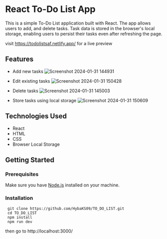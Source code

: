 # React To-Do List App

This is a simple To-Do List application built with React. The app allows users to add, and delete tasks. Task data is stored in the browser's local storage, enabling users to persist their tasks even after refreshing the page.

visit https://todolistsaf.netlify.app/ for a live preview

## Features

- Add new tasks
![Screenshot 2024-01-31 144931](https://github.com/HybaKS09/TO_DO_LIST/assets/126948563/8fdf2876-1cb1-4f93-b85e-8cde98c5433b)

- Edit existing tasks
![Screenshot 2024-01-31 150428](https://github.com/HybaKS09/TO_DO_LIST/assets/126948563/f344115a-de5e-46d7-9893-7399f00222d0)

- Delete tasks
![Screenshot 2024-01-31 145003](https://github.com/HybaKS09/TO_DO_LIST/assets/126948563/3c29f3f7-2799-4c72-9f83-8901be9ca2b3)

- Store tasks using local storage
![Screenshot 2024-01-31 150609](https://github.com/HybaKS09/TO_DO_LIST/assets/126948563/dc964ba7-6d60-4363-b23b-3c5f8839bc1f)

## Technologies Used

- React
- HTML
- CSS
- Browser Local Storage

## Getting Started

### Prerequisites

Make sure you have [Node.js](https://nodejs.org/) installed on your machine.

### Installation
   ```
    git clone https://github.com/HybaKS09/TO_DO_LIST.git
    cd TO_DO_LIST
    npm install
    npm run dev
   ```

   then go to http://localhost:3000/

